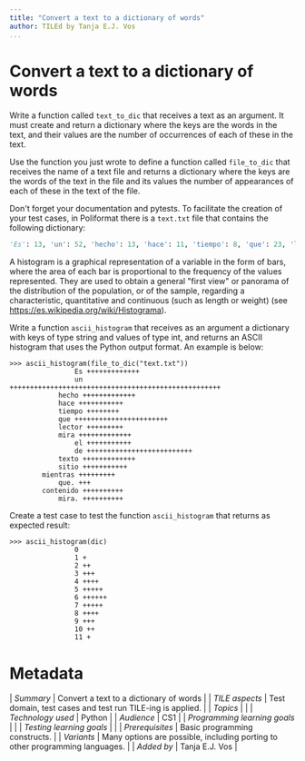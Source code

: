 ```yaml
---
title: "Convert a text to a dictionary of words"
author: TILEd by Tanja E.J. Vos
...
```


# Convert a text to a dictionary of words

Write a function called `text_to_dic` that receives a text as an
argument. It must create and return a dictionary where the keys are
the words in the text, and their values are the number of
occurrences of each of these in the text.

Use the function you just wrote to define a function called
`file_to_dic` that receives the name of a text file and returns a
dictionary where the keys are the words of the text in the file and
its values the number of appearances of each of these in the text of
the file.

Don't forget your documentation and pytests. To facilitate the
creation of your test cases, in Poliformat there is a `text.txt`
file that contains the following dictionary:

```python
'Es': 13, 'un': 52, 'hecho': 13, 'hace': 11, 'tiempo': 8, 'que': 23, 'lector': 9, 'mira': 13, 'el': 11, 'de': 26, 'texto': 13, 'sitio': 11, 'mientras': 9, 'que.': 3, 'contenido': 10, 'mira.': 10
```

A histogram is a graphical representation of a variable in the form
of bars, where the area of each bar is proportional to the frequency
of the values represented. They are used to obtain a general "first
view" or panorama of the distribution of the population, or of the
sample, regarding a characteristic, quantitative and continuous
(such as length or weight) (see
<https://es.wikipedia.org/wiki/Histograma>).

Write a function `ascii_histogram` that receives as an argument a
dictionary with keys of type string and values of type int, and
returns an ASCII histogram that uses the Python output format. An
example is below:

```small
>>> ascii_histogram(file_to_dic("text.txt"))
                Es +++++++++++++
                un ++++++++++++++++++++++++++++++++++++++++++++++++++++
            hecho +++++++++++++
            hace +++++++++++
            tiempo ++++++++
            que +++++++++++++++++++++++
            lector +++++++++
            mira +++++++++++++
                el +++++++++++
                de ++++++++++++++++++++++++++
            texto +++++++++++++
            sitio +++++++++++
        mientras +++++++++
            que. +++
        contenido ++++++++++
            mira. ++++++++++
```

Create a test case to test the function `ascii_histogram` that
returns as expected result:

```small
>>> ascii_histogram(dic)
                0 
                1 +
                2 ++
                3 +++
                4 ++++
                5 +++++
                6 ++++++
                7 +++++
                8 ++++
                9 +++
                10 ++
                11 +
```





# Metadata

| *Summary*                     | Convert a text to a dictionary of words |
| *TILE aspects*                | Test domain, test cases and test run TILE-ing is applied. |
| *Topics*                      |  |
| *Technology used*             | Python |
| *Audience*                    | CS1 |
| *Programming learning goals*  |  |
| *Testing learning goals*      |  |
| *Prerequisites*               | Basic programming constructs. |
| *Variants*                    | Many options are possible, including porting to other programming languages. | 
| *Added by*                    | Tanja E.J. Vos |   

